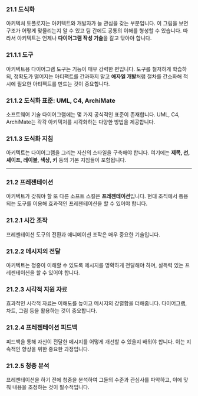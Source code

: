 ### 21.1 도식화

아키텍처 토폴로지는 아키텍트와 개발자가 늘 관심을 갖는 부분입니다. 이 그림을 보면 구조가 어떻게 맞물리는지 알 수 있고 팀 간에도 공통의 이해를 형성할 수 있습니다. 따라서 아키텍트는 언제나 **다이어그램 작성 기술**을 갈고 닦아야 합니다.

### 21.1.1 도구

아키텍트용 다이어그램 도구는 기능이 매우 강력한 편입니다. 도구를 철저하게 학습하되, 정확도가 떨어지는 아티팩트를 간과하지 말고 **애자일 개발**처럼 절차를 간소화해 적시에 필요한 아티팩트를 만드는 것이 중요합니다.

### 21.1.2 도식화 표준: UML, C4, ArchiMate

소프트웨어 기술 다이어그램에는 몇 가지 공식적인 표준이 존재합니다. UML, C4, ArchiMate는 각각 아키텍처를 시각화하는 다양한 방법을 제공합니다.

### 21.1.3 도식화 지침

아키텍트는 다이어그램을 그리는 자신의 스타일을 구축해야 합니다. 여기에는 **제목, 선, 셰이프, 레이블, 색상, 키** 등의 기본 지침들이 포함됩니다.

---

### 21.2 프레젠테이션

아키텍트가 갖춰야 할 또 다른 소프트 스킬은 **프레젠테이션**입니다. 현대 조직에서 통용되는 도구를 이용해 효과적인 프레젠테이션을 할 수 있어야 합니다.

### 21.2.1 시간 조작

프레젠테이션 도구의 전환과 애니메이션 조작은 매우 중요한 기술입니다.

### 21.2.2 메시지의 전달

아키텍트는 청중이 이해할 수 있도록 메시지를 명확하게 전달해야 하며, 설득력 있는 프레젠테이션을 할 수 있어야 합니다.

### 21.2.3 시각적 지원 자료

효과적인 시각적 자료는 이해도를 높이고 메시지의 강렬함을 더해줍니다. 다이어그램, 차트, 그림 등을 활용하는 것이 중요합니다.

### 21.2.4 프레젠테이션 피드백

피드백을 통해 자신이 전달한 메시지를 어떻게 개선할 수 있을지 배워야 합니다. 이는 지속적인 향상을 위한 중요한 과정입니다.

### 21.2.5 청중 분석

프레젠테이션을 하기 전에 청중을 분석하여 그들의 수준과 관심사를 파악하고, 이에 맞춰 내용을 조정하는 것이 필수적입니다.
